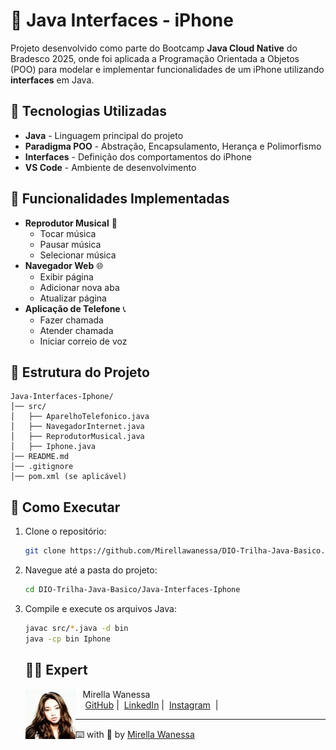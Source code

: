 # 📱 Java Interfaces - iPhone

Projeto desenvolvido como parte do Bootcamp **Java Cloud Native** do Bradesco 2025, onde foi aplicada a Programação Orientada a Objetos (POO) para modelar e implementar funcionalidades de um iPhone utilizando **interfaces** em Java.

## 🚀 Tecnologias Utilizadas

- **Java** - Linguagem principal do projeto
- **Paradigma POO** - Abstração, Encapsulamento, Herança e Polimorfismo
- **Interfaces** - Definição dos comportamentos do iPhone
- **VS Code** - Ambiente de desenvolvimento

## 📌 Funcionalidades Implementadas

- **Reprodutor Musical** 🎵
  - Tocar música
  - Pausar música
  - Selecionar música
- **Navegador Web** 🌐
  - Exibir página
  - Adicionar nova aba
  - Atualizar página
- **Aplicação de Telefone** 📞
  - Fazer chamada
  - Atender chamada
  - Iniciar correio de voz

## 📂 Estrutura do Projeto

```
Java-Interfaces-Iphone/
│── src/
│   ├── AparelhoTelefonico.java
│   ├── NavegadorInternet.java
│   ├── ReprodutorMusical.java
│   ├── Iphone.java
│── README.md
│── .gitignore
│── pom.xml (se aplicável)
```

## 🔧 Como Executar

1. Clone o repositório:
   ```sh
   git clone https://github.com/Mirellawanessa/DIO-Trilha-Java-Basico.git
   ```
2. Navegue até a pasta do projeto:
   ```sh
   cd DIO-Trilha-Java-Basico/Java-Interfaces-Iphone
   ```
3. Compile e execute os arquivos Java:
   ```sh
   javac src/*.java -d bin
   java -cp bin Iphone
   ```
   ## 👩‍💻 Expert
   
   <p>
       <img 
         align="left" 
         width="80" 
         src="https://github.com/Mirellawanessa/DIO-Trilha-Java-Basico/blob/main/GitHub/imagens/User.jpeg?raw=true"
       />
       <p>&nbsp;&nbsp;&nbsp;Mirella Wanessa<br>
       &nbsp;&nbsp;&nbsp;
       <a href="https://github.com/Mirellawanessa">GitHub</a>&nbsp;|&nbsp;
       <a href="https://www.linkedin.com/in/mirellawanessa/">LinkedIn</a>&nbsp;|&nbsp;
       <a href="https://www.instagram.com/_mirella.page/?next=%2F">Instagram</a>
       &nbsp;|&nbsp;</p>
   </p>
   
   ---
   
   ⌨️ with 💜 by [Mirella Wanessa](https://github.com/Mirellawanessa)
